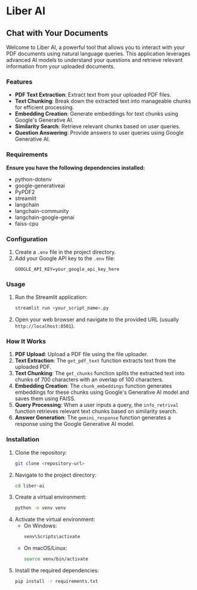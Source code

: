 # Liber AI

## Chat with Your Documents

Welcome to Liber AI, a powerful tool that allows you to interact with your PDF documents using natural language queries. This application leverages advanced AI models to understand your questions and retrieve relevant information from your uploaded documents.

### Features

- **PDF Text Extraction**: Extract text from your uploaded PDF files.
- **Text Chunking**: Break down the extracted text into manageable chunks for efficient processing.
- **Embedding Creation**: Generate embeddings for text chunks using Google's Generative AI.
- **Similarity Search**: Retrieve relevant chunks based on user queries.
- **Question Answering**: Provide answers to user queries using Google Generative AI.

### Requirements

**Ensure you have the following dependencies installed:**
- python-dotenv
- google-generativeai
- PyPDF2
- streamlit
- langchain
- langchain-community
- langchain-google-genai
- faiss-cpu

### Configuration

1. Create a `.env` file in the project directory.
2. Add your Google API key to the `.env` file:
    ```env
    GOOGLE_API_KEY=your_google_api_key_here
    ```

### Usage

1. Run the Streamlit application:
    ```sh
    streamlit run <your_script_name>.py
    ```
2. Open your web browser and navigate to the provided URL (usually `http://localhost:8501`).

### How It Works

1. **PDF Upload**: Upload a PDF file using the file uploader.
2. **Text Extraction**: The `get_pdf_text` function extracts text from the uploaded PDF.
3. **Text Chunking**: The `get_chunks` function splits the extracted text into chunks of 700 characters with an overlap of 100 characters.
4. **Embedding Creation**: The `chunk_embeddings` function generates embeddings for these chunks using Google's Generative AI model and saves them using FAISS.
5. **Query Processing**: When a user inputs a query, the `info_retrival` function retrieves relevant text chunks based on similarity search.
6. **Answer Generation**: The `gemini_response` function generates a response using the Google Generative AI model.

### Installation

1. Clone the repository:
    ```sh
    git clone <repository-url>
    ```
2. Navigate to the project directory:
    ```sh
    cd liber-ai
    ```
3. Create a virtual environment:
    ```sh
    python -m venv venv
    ```
4. Activate the virtual environment:
    - On Windows:
      ```sh
      venv\Scripts\activate
      ```
    - On macOS/Linux:
      ```sh
      source venv/bin/activate
      ```
5. Install the required dependencies:
    ```sh
    pip install -r requirements.txt
    ```

